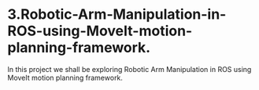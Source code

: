 # 3.Robotic-Arm-Manipulation-in-ROS-using-MoveIt-motion-planning-framework.
In this project we shall be exploring Robotic Arm Manipulation in ROS using MoveIt motion planning framework.
